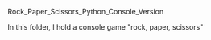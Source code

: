 Rock_Paper_Scissors_Python_Console_Version

In this folder, I hold a  console game "rock, paper, scissors" 

